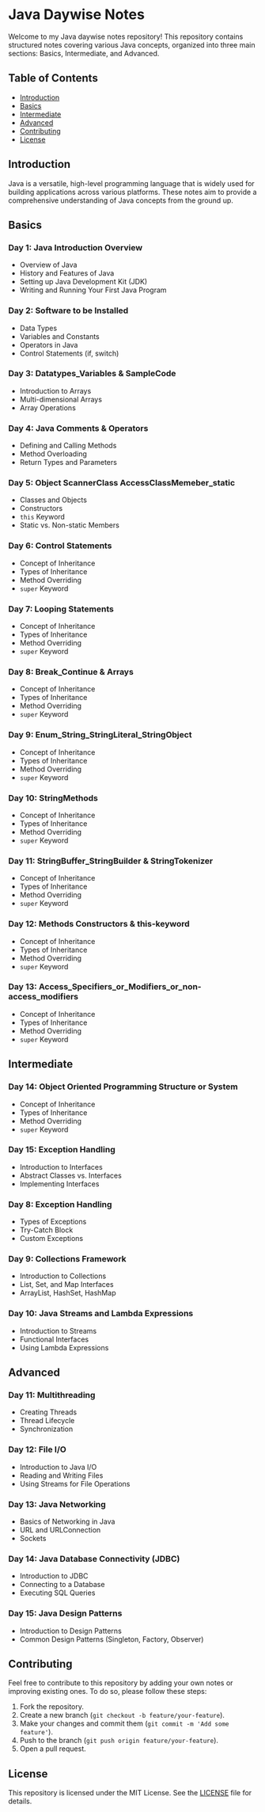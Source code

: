 # Java Daywise Notes

Welcome to my Java daywise notes repository! This repository contains structured notes covering various Java concepts, organized into three main sections: Basics, Intermediate, and Advanced.

## Table of Contents

- [Introduction](#introduction)
- [Basics](#basics)
- [Intermediate](#intermediate)
- [Advanced](#advanced)
- [Contributing](#contributing)
- [License](#license)

## Introduction

Java is a versatile, high-level programming language that is widely used for building applications across various platforms. These notes aim to provide a comprehensive understanding of Java concepts from the ground up.

## Basics

### Day 1: Java Introduction Overview
- Overview of Java
- History and Features of Java
- Setting up Java Development Kit (JDK)
- Writing and Running Your First Java Program

### Day 2: Software to be Installed
- Data Types
- Variables and Constants
- Operators in Java
- Control Statements (if, switch)

### Day 3: Datatypes_Variables & SampleCode
- Introduction to Arrays
- Multi-dimensional Arrays
- Array Operations

### Day 4: Java Comments & Operators
- Defining and Calling Methods
- Method Overloading
- Return Types and Parameters

### Day 5: Object ScannerClass AccessClassMemeber_static
- Classes and Objects
- Constructors
- `this` Keyword
- Static vs. Non-static Members

### Day 6: Control Statements
- Concept of Inheritance
- Types of Inheritance
- Method Overriding
- `super` Keyword

### Day 7: Looping Statements
- Concept of Inheritance
- Types of Inheritance
- Method Overriding
- `super` Keyword

### Day 8: Break_Continue & Arrays
- Concept of Inheritance
- Types of Inheritance
- Method Overriding
- `super` Keyword

### Day 9: Enum_String_StringLiteral_StringObject
- Concept of Inheritance
- Types of Inheritance
- Method Overriding
- `super` Keyword

### Day 10: StringMethods
- Concept of Inheritance
- Types of Inheritance
- Method Overriding
- `super` Keyword

### Day 11: StringBuffer_StringBuilder & StringTokenizer
- Concept of Inheritance
- Types of Inheritance
- Method Overriding
- `super` Keyword

### Day 12: Methods Constructors & this-keyword
- Concept of Inheritance
- Types of Inheritance
- Method Overriding
- `super` Keyword

### Day 13: Access_Specifiers_or_Modifiers_or_non-access_modifiers
- Concept of Inheritance
- Types of Inheritance
- Method Overriding
- `super` Keyword
## Intermediate

### Day 14: Object Oriented Programming Structure or System
- Concept of Inheritance
- Types of Inheritance
- Method Overriding
- `super` Keyword

### Day 15: Exception Handling
- Introduction to Interfaces
- Abstract Classes vs. Interfaces
- Implementing Interfaces

### Day 8: Exception Handling
- Types of Exceptions
- Try-Catch Block
- Custom Exceptions

### Day 9: Collections Framework
- Introduction to Collections
- List, Set, and Map Interfaces
- ArrayList, HashSet, HashMap

### Day 10: Java Streams and Lambda Expressions
- Introduction to Streams
- Functional Interfaces
- Using Lambda Expressions

## Advanced

### Day 11: Multithreading
- Creating Threads
- Thread Lifecycle
- Synchronization

### Day 12: File I/O
- Introduction to Java I/O
- Reading and Writing Files
- Using Streams for File Operations

### Day 13: Java Networking
- Basics of Networking in Java
- URL and URLConnection
- Sockets

### Day 14: Java Database Connectivity (JDBC)
- Introduction to JDBC
- Connecting to a Database
- Executing SQL Queries

### Day 15: Java Design Patterns
- Introduction to Design Patterns
- Common Design Patterns (Singleton, Factory, Observer)

## Contributing

Feel free to contribute to this repository by adding your own notes or improving existing ones. To do so, please follow these steps:

1. Fork the repository.
2. Create a new branch (`git checkout -b feature/your-feature`).
3. Make your changes and commit them (`git commit -m 'Add some feature'`).
4. Push to the branch (`git push origin feature/your-feature`).
5. Open a pull request.

## License

This repository is licensed under the MIT License. See the [LICENSE](LICENSE) file for details.
